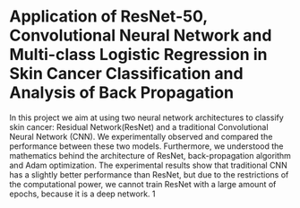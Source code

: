 # Application of ResNet-50, Convolutional Neural Network and Multi-class Logistic Regression in Skin Cancer Classification and Analysis of Back Propagation

In this project we aim at using two neural network architectures to classify skin cancer: Residual Network(ResNet) and a traditional Convolutional
Neural Network (CNN). We experimentally observed and compared the performance between these two models. Furthermore,
we understood the mathematics behind the architecture of ResNet, back-propagation algorithm and Adam optimization. The
experimental results show that traditional CNN has a slightly better performance than ResNet, but due to the restrictions of the
computational power, we cannot train ResNet with a large amount of epochs, because it is a deep network.
1
